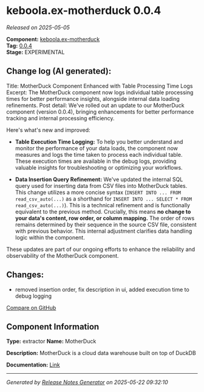 #  keboola.ex-motherduck 0.0.4

_Released on 2025-05-05_

**Component:** [keboola.ex-motherduck](https://github.com/keboola/component-motherduck)  
**Tag:** [0.0.4](https://github.com/keboola/component-motherduck/releases/tag/0.0.4)  
**Stage:** EXPERIMENTAL


## Change log (AI generated):
Title: MotherDuck Component Enhanced with Table Processing Time Logs
Excerpt: The MotherDuck component now logs individual table processing times for better performance insights, alongside internal data loading refinements.
Post detail:
We've rolled out an update to our MotherDuck component (version 0.0.4), bringing enhancements for better performance tracking and internal processing efficiency.

Here's what's new and improved:
*   **Table Execution Time Logging:** To help you better understand and monitor the performance of your data loads, the component now measures and logs the time taken to process each individual table. These execution times are available in the debug logs, providing valuable insights for troubleshooting or optimizing your workflows.

*   **Data Insertion Query Refinement:** We've updated the internal SQL query used for inserting data from CSV files into MotherDuck tables. This change utilizes a more concise syntax (`INSERT INTO ... FROM read_csv_auto(...)` as a shorthand for `INSERT INTO ... SELECT * FROM read_csv_auto(...)`). This is a technical refinement and is functionally equivalent to the previous method. Crucially, this means **no change to your data's content, row order, or column mapping.** The order of rows remains determined by their sequence in the source CSV file, consistent with previous behavior. This internal adjustment clarifies data handling logic within the component.

These updates are part of our ongoing efforts to enhance the reliability and observability of the MotherDuck component.



## Changes:



- removed insertion order, fix description in ui, added execution time to debug logging 



[Compare on GitHub](https://github.com/keboola/component-motherduck/compare/0.0.3...0.0.4)



## Component Information
**Type:** extractor
**Name:** MotherDuck

**Description:** MotherDuck is a cloud data warehouse built on top of DuckDB


**Documentation:** [Link](https://github.com/keboola/component-motherduck/blob/master/README.md)



---
_Generated by [Release Notes Generator](https://github.com/keboola/release-notes-generator)
on 2025-05-22 09:32:10_